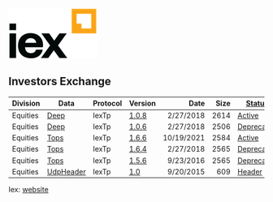 [![Iex](https://github.com/Open-Markets-Initiative/Directory/blob/main/Organizations/Iex/Images/Logo.png)](https://www.iexexchange.io)


## Investors Exchange

| Division | Data | Protocol | Version | Date | Size | [Status][Omi.Glossary.Status] | [Testing][Omi.Glossary.Testing] | Specification |
| --- | --- | --- | --- | ---: | ---: | --- | --- | --- |
| Equities | [Deep][Iex.Equities.Deep.IexTp.v1.0.8.Dissector] | IexTp | [1.0.8][Iex.Equities.Deep.IexTp.v1.0.8.Dissector] | 2/27/2018 | 2614 | [Active][Omi.Glossary.Status.Active] | [Verified][Omi.Glossary.Testing.Verified] | [url][Iex.Equities.Deep.IexTp.v1.0.8.Url] - [pdf][Iex.Equities.Deep.IexTp.v1.0.8.Pdf] |
| Equities | [Deep][Iex.Equities.Deep.IexTp.v1.0.6.Dissector] | IexTp | [1.0.6][Iex.Equities.Deep.IexTp.v1.0.6.Dissector] | 2/27/2018 | 2506 | [Deprecated][Omi.Glossary.Status.Deprecated] | [Verified][Omi.Glossary.Testing.Verified] | [url][Iex.Equities.Deep.IexTp.v1.0.6.Url] - [pdf][Iex.Equities.Deep.IexTp.v1.0.6.Pdf] |
| Equities | [Tops][Iex.Equities.Tops.IexTp.v1.6.6.Dissector] | IexTp | [1.6.6][Iex.Equities.Tops.IexTp.v1.6.6.Dissector] | 10/19/2021 | 2584 | [Active][Omi.Glossary.Status.Active] | [Verified][Omi.Glossary.Testing.Verified] | [url][Iex.Equities.Tops.IexTp.v1.6.6.Url] - [pdf][Iex.Equities.Tops.IexTp.v1.6.6.Pdf] |
| Equities | [Tops][Iex.Equities.Tops.IexTp.v1.6.4.Dissector] | IexTp | [1.6.4][Iex.Equities.Tops.IexTp.v1.6.4.Dissector] | 2/27/2018 | 2565 | [Deprecated][Omi.Glossary.Status.Deprecated] | [Verified][Omi.Glossary.Testing.Verified] | [url][Iex.Equities.Tops.IexTp.v1.6.4.Url] - [pdf][Iex.Equities.Tops.IexTp.v1.6.4.Pdf] |
| Equities | [Tops][Iex.Equities.Tops.IexTp.v1.5.6.Dissector] | IexTp | [1.5.6][Iex.Equities.Tops.IexTp.v1.5.6.Dissector] | 9/23/2016 | 2565 | [Deprecated][Omi.Glossary.Status.Deprecated] | [Verified][Omi.Glossary.Testing.Verified] | [url][Iex.Equities.Tops.IexTp.v1.5.6.Url] - [pdf][Iex.Equities.Tops.IexTp.v1.5.6.Pdf] |
| Equities | [UdpHeader][Iex.Equities.UdpHeader.IexTp.v1.0.Dissector] | IexTp | [1.0][Iex.Equities.UdpHeader.IexTp.v1.0.Dissector] | 9/20/2015 | 609 | [Header][Omi.Glossary.Status.Header] | [Verified][Omi.Glossary.Testing.Verified] | [url][Iex.Equities.UdpHeader.IexTp.v1.0.Url] - [pdf][Iex.Equities.UdpHeader.IexTp.v1.0.Pdf] |


Iex: [website](https://www.iexexchange.io "Go to Investors Exchange")


[Omi.Glossary.Status]: https://github.com/Open-Markets-Initiative/Directory/blob/main/Glossary/Status.md "Protocol Deployment Status"
[Omi.Glossary.Status.Active]: https://github.com/Open-Markets-Initiative/Directory/blob/main/Glossary/Status.md "Deployment Status: Protocol is in active production"
[Omi.Glossary.Status.Deprecated]: https://github.com/Open-Markets-Initiative/Directory/blob/main/Glossary/Status.md "Deployment Status: Protocol is no longer in active use"
[Omi.Glossary.Status.Future]: https://github.com/Open-Markets-Initiative/Directory/blob/main/Glossary/Status.md "Deployment Status: Protocol is not yet deployed to an active production environment"
[Omi.Glossary.Status.Unknown]: https://github.com/Open-Markets-Initiative/Directory/blob/main/Glossary/Status.md "Deployment Status: Protocol deployment status is unknown"
[Omi.Glossary.Status.Header]: https://github.com/Open-Markets-Initiative/Directory/blob/main/Glossary/Status.md "Deployment Status: Header only protocol provided for debugging"
[Omi.Glossary.Testing]: https://github.com/Open-Markets-Initiative/Directory/blob/main/Glossary/Testing.md "Protocol Testing Status"
[Omi.Glossary.Testing.Verified]: https://github.com/Open-Markets-Initiative/Directory/blob/main/Glossary/Testing.md "Testing Status: Protocol has been tested on live data"
[Omi.Glossary.Testing.Incomplete]: https://github.com/Open-Markets-Initiative/Directory/blob/main/Glossary/Testing.md "Testing Status: Protocol has been tested on live data but contains known issues"
[Omi.Glossary.Testing.Beta]: https://github.com/Open-Markets-Initiative/Directory/blob/main/Glossary/Testing.md "Testing Status: Protocol has not been tested and structure is speculative"
[Omi.Glossary.Testing.Untested]: https://github.com/Open-Markets-Initiative/Directory/blob/main/Glossary/Testing.md "Testing Status: Protocol has not been tested on live data"

[Iex.Equities.Deep.IexTp.v1.0.6.Dissector]: https://github.com/Open-Markets-Initiative/wireshark-lua/blob/main/Iex/Iex_Equities_Deep_IexTp_v1_0_6_Dissector.lua "Iex Equities Deep IexTp v1.0.6 Wireshark Dissector"
[Iex.Equities.Deep.IexTp.v1.0.6.Url]: https://www.iexexchange.io/resources/trading/documents "Investors Exchange 1.0.6 Url"
[Iex.Equities.Deep.IexTp.v1.0.6.Pdf]: https://github.com/Open-Markets-Initiative/Directory/blob/main/Organizations/Iex/Specifications/Iex.Equities.Deep.IexTp.v1.0.6.pdf "Investors Exchange 1.0.6 Pdf"
[Iex.Equities.Deep.IexTp.v1.0.8.Dissector]: https://github.com/Open-Markets-Initiative/wireshark-lua/blob/main/Iex/Iex_Equities_Deep_IexTp_v1_0_8_Dissector.lua "Iex Equities Deep IexTp v1.0.8 Wireshark Dissector"
[Iex.Equities.Deep.IexTp.v1.0.8.Url]: https://www.iexexchange.io/resources/trading/documents "Investors Exchange 1.0.8 Url"
[Iex.Equities.Deep.IexTp.v1.0.8.Pdf]: https://github.com/Open-Markets-Initiative/Directory/blob/main/Organizations/Iex/Specifications/Iex.Equities.Deep.IexTp.v1.0.8.pdf "Investors Exchange 1.0.8 Pdf"
[Iex.Equities.Tops.IexTp.v1.5.6.Dissector]: https://github.com/Open-Markets-Initiative/wireshark-lua/blob/main/Iex/Iex_Equities_Tops_IexTp_v1_5_6_Dissector.lua "Iex Equities Tops IexTp v1.5.6 Wireshark Dissector"
[Iex.Equities.Tops.IexTp.v1.5.6.Url]: https://www.iexexchange.io/resources/trading/documents "Investors Exchange 1.5.6 Url"
[Iex.Equities.Tops.IexTp.v1.5.6.Pdf]: https://github.com/Open-Markets-Initiative/Directory/blob/main/Organizations/Iex/Specifications/Iex.Equities.Tops.IexTp.v1.5.6.pdf "Investors Exchange 1.5.6 Pdf"
[Iex.Equities.Tops.IexTp.v1.6.4.Dissector]: https://github.com/Open-Markets-Initiative/wireshark-lua/blob/main/Iex/Iex_Equities_Tops_IexTp_v1_6_4_Dissector.lua "Iex Equities Tops IexTp v1.6.4 Wireshark Dissector"
[Iex.Equities.Tops.IexTp.v1.6.4.Url]: https://www.iexexchange.io/resources/trading/documents "Investors Exchange 1.6.4 Url"
[Iex.Equities.Tops.IexTp.v1.6.4.Pdf]: https://github.com/Open-Markets-Initiative/Directory/blob/main/Organizations/Iex/Specifications/Iex.Equities.Tops.IexTp.v1.6.4.pdf "Investors Exchange 1.6.4 Pdf"
[Iex.Equities.Tops.IexTp.v1.6.6.Dissector]: https://github.com/Open-Markets-Initiative/wireshark-lua/blob/main/Iex/Iex_Equities_Tops_IexTp_v1_6_6_Dissector.lua "Iex Equities Tops IexTp v1.6.6 Wireshark Dissector"
[Iex.Equities.Tops.IexTp.v1.6.6.Url]: https://www.iexexchange.io/resources/trading/documents "Investors Exchange 1.6.6 Url"
[Iex.Equities.Tops.IexTp.v1.6.6.Pdf]: https://github.com/Open-Markets-Initiative/Directory/blob/main/Organizations/Iex/Specifications/Iex.Equities.Tops.IexTp.v1.6.6.pdf "Investors Exchange 1.6.6 Pdf"
[Iex.Equities.UdpHeader.IexTp.v1.0.Dissector]: https://github.com/Open-Markets-Initiative/wireshark-lua/blob/main/Iex/Iex_Equities_UdpHeader_IexTp_v1_0_Dissector.lua "Iex Equities UdpHeader IexTp v1.0 Wireshark Dissector"
[Iex.Equities.UdpHeader.IexTp.v1.0.Url]: https://iextrading.com/trading/market-data/ "Investors Exchange 1.0 Url"
[Iex.Equities.UdpHeader.IexTp.v1.0.Pdf]: https://github.com/Open-Markets-Initiative/Directory/blob/main/Organizations/Iex/Specifications/Iex.Equities.IexTp.v1.0.pdf "Investors Exchange 1.0 Pdf"
